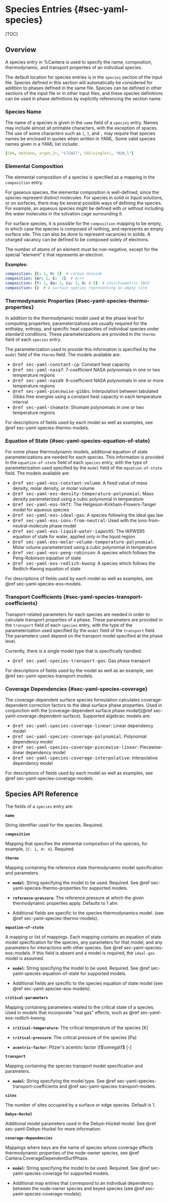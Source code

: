 # Species Entries {#sec-yaml-species}

[TOC]

## Overview

A species entry in %Cantera is used to specify the name, composition,
thermodynamic, and transport properties of an individual species.

The default location for species entries is in the `species` section of
the input file. Species defined in this section will automatically be
considered for addition to phases defined in the same file. Species can
be defined in other sections of the input file or in other input files,
and these species definitions can be used in phase definitions by
explicitly referencing the section name.

### Species Name

The name of a species is given in the `name` field of a `species` entry.
Names may include almost all printable characters, with the exception of
spaces. The use of some characters such as `[`, `]`, and `,` may require
that species names be enclosed in quotes when written in YAML. Some
valid species names given in a YAML list include:

``` yaml
[CH4, methane, argon_2+, "C[CH2]", CH2(singlet), "H2O,l"]
```

### Elemental Composition

The elemental composition of a species is specified as a mapping in the
`composition` entry.

For gaseous species, the elemental composition is well-defined, since
the species represent distinct molecules. For species in solid or liquid
solutions, or on surfaces, there may be several possible ways of
defining the species. For example, an aqueous species might be defined
with or without including the water molecules in the solvation cage
surrounding it.

For surface species, it is possible for the `composition` mapping to be
empty, in which case the species is composed of nothing, and represents
an empty surface site. This can also be done to represent vacancies in
solids. A charged vacancy can be defined to be composed solely of
electrons.

The number of atoms of an element must be non-negative, except for the
special \"element\" `E` that represents an electron.

**Examples:**

``` yaml
composition: {C: 1, O: 2}  # carbon dioxide
composition: {Ar: 1, E: -2}  # Ar++
composition: {Y: 1, Ba: 2, Cu: 3, O: 6.5}  # stoichiometric YBCO
composition: {}  # A surface species representing an empty site
```

### Thermodynamic Properties {#sec-yaml-species-thermo-properties}

In addition to the thermodynamic model used at the phase level for
computing properties, parameterizations are usually required for the
enthalpy, entropy, and specific heat capacities of individual species
under standard conditions. These parameterizations are provided in the
`thermo` field of each `species` entry.

The parameterization used to provide this information is specified by
the `model` field of the `thermo` field. The models available are:

-   <tt>@ref sec-yaml-constant-cp</tt>: Constant heat capacity
-   <tt>@ref sec-yaml-nasa7</tt>: 7-coefficient NASA polynomials in one or two
    temperature regions
-   <tt>@ref sec-yaml-nasa9</tt>: 9-coefficient NASA polynomials in one or more
    temperature regions
-   <tt>@ref sec-yaml-piecewise-gibbs</tt>: Interpolation between tabulated Gibbs free
    energies using a constant heat capacity in each temperature interval
-   <tt>@ref sec-yaml-shomate</tt>: Shomate polynomials in one or two temperature
    regions

For descriptions of fields used by each model as well as examples,
see @ref sec-yaml-species-thermo-models.

### Equation of State {#sec-yaml-species-equation-of-state}

For some phase thermodynamic models, additional equation of state
parameterizations are needed for each species. This information is
provided in the `equation-of-state` field of each `species` entry, with
the type of parameterization used specified by the `model` field of the
`equation-of-state` field. The models available are:

-   <tt>@ref sec-yaml-eos-constant-volume</tt>: A fixed value of mass density, molar
    density, or molar volume
-   <tt>@ref sec-yaml-eos-density-temperature-polynomial</tt>: Mass density
    parameterized using a cubic polynomial in temperature
-   <tt>@ref sec-yaml-eos-hkft</tt>: The Helgeson-Kirkham-Flowers-Tanger model for
    aqueous species
-   <tt>@ref sec-yaml-eos-ideal-gas</tt>: A species following the ideal gas law
-   <tt>@ref sec-yaml-eos-ions-from-neutral</tt>: Used with the
    ions-from-neutral-molecule phase model
-   <tt>@ref sec-yaml-eos-liquid-water-iapws95</tt>: The IAPWS95 equation of state for
    water, applied only in the liquid region
-   <tt>@ref sec-yaml-eos-molar-volume-temperature-polynomial</tt>: Molar volume
    parameterized using a cubic polynomial in temperature
-   <tt>@ref sec-yaml-eos-peng-robinson</tt>: A species which follows the Peng-Robinson
    equation of state
-   <tt>@ref sec-yaml-eos-redlich-kwong</tt>: A species which follows the Redlich-Kwong
    equation of state

For descriptions of fields used by each model as well as examples,
see @ref sec-yaml-species-eos-models.

### Transport Coefficients {#sec-yaml-species-transport-coefficients}

Transport-related parameters for each species are needed in order to
calculate transport properties of a phase. These parameters are provided
in the `transport` field of each `species` entry, with the type of the
parameterization used specified by the `model` field of the `transport`
field. The parameters used depend on the transport model specified at the phase level.

Currently, there is a single model type that is specifically handled:

-   <tt>@ref sec-yaml-species-transport-gas</tt>: Gas phase transport

For descriptions of fields used by the model as well as an example,
see @ref sec-yaml-species-transport-models.

### Coverage Dependencies {#sec-yaml-species-coverage}

The coverage-dependent surface species formulation calculates coverage-dependent
correction factors to the ideal surface phase properties. Used in conjunction with the
[coverage-dependent surface phase model](@ref sec-yaml-coverage-dependent-surface).
Supported algebraic models are:

-   <tt>@ref sec-yaml-species-coverage-linear</tt>: Linear dependency model
-   <tt>@ref sec-yaml-species-coverage-polynomial</tt>: Polynomial dependency model
-   <tt>@ref sec-yaml-species-coverage-piecewise-linear</tt>:
    Piecewise-linear dependency model
-   <tt>@ref sec-yaml-species-coverage-interpolative</tt>:
    Interpolative dependency model

For descriptions of fields used by each model as well as examples,
see @ref sec-yaml-species-coverage-models.

## Species API Reference

The fields of a `species` entry are:

<b>`name`</b>

String identifier used for the species. Required.

<b>`composition`</b>

Mapping that specifies the elemental composition of the species, for
example, `{C: 1, H: 4}`. Required.

<b>`thermo`</b>

Mapping containing the reference state thermodynamic model
specification and parameters.

-   <b>`model`</b>: String specifying the model to be used. Required.
    See @ref sec-yaml-species-thermo-properties for supported models.

-   <b>`reference-pressure`</b>: The reference pressure at which the given
    thermodynamic properties apply. Defaults to 1 atm.

-   Additional fields are specific to the species thermodynamics model.
    (see @ref sec-yaml-species-thermo-models).

<b>`equation-of-state`</b>

A mapping or list of mappings. Each mapping contains an equation of
state model specification for the species, any parameters for that
model, and any parameters for interactions with other species. See
@ref sec-yaml-species-eos-models. If this field
is absent and a model is required, the `ideal-gas` model is assumed.

-   <b>`model`</b>: String specifying the model to be used. Required.
    See @ref sec-yaml-species-equation-of-state for supported models.

-   Additional fields are specific to the species equation of state model
    (see @ref sec-yaml-species-eos-models).

<b>`critical-parameters`</b>

Mapping containing parameters related to the critical state of a
species. Used in models that incorporate "real gas" effects, such
as @ref sec-yaml-eos-redlich-kwong.

-   <b>`critical-temperature`</b>: The critical temperature of the species \[K\]

-   <b>`critical-pressure`</b>: The critical pressure of the species \[Pa\]

-   <b>`acentric-factor`</b>: Pitzer's acentric factor \f$\omega\f$ \[-\]

<b>`transport`</b>

Mapping containing the species transport model specification and
parameters.

-   <b>`model`</b>: String specifying the model type. See
    @ref sec-yaml-species-transport-coefficients and
    @ref sec-yaml-species-transport-models.

<b>`sites`</b>

The number of sites occupied by a surface or edge species. Default is 1.

<b>`Debye-Huckel`</b>

Additional model parameters used in the Debye-Hückel model. See
@ref sec-yaml-Debye-Huckel for more information.

<b>`coverage-dependencies`</b>

Mappings where keys are the name of species whose coverage affects thermodynamic
properties of the node-owner species, see @ref Cantera.CoverageDependentSurfPhase.

-   <b>`model`</b>: String specifying the model to be used. Required.
    See @ref sec-yaml-species-coverage for supported models.

-   Additional map entries that correspond to an individual dependency between the
    node-owner species and keyed species (see @ref sec-yaml-species-coverage-models).
